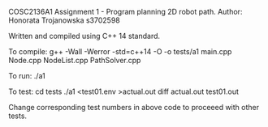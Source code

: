 COSC2136A1
Assignment 1 - Program planning 2D robot path.
Author: Honorata Trojanowska s3702598

Written and compiled using C++ 14 standard.

To compile: 
g++ -Wall -Werror -std=c++14 -O -o tests/a1 main.cpp Node.cpp NodeList.cpp PathSolver.cpp

To run: 
./a1

To test:
cd tests
./a1 <test01.env >actual.out
diff actual.out test01.out

Change corresponding test numbers in above code to proceeed with other tests.